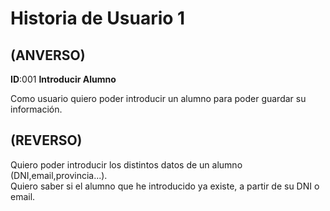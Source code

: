 # Historia de Usuario 1
## (ANVERSO)  

**ID**:001 **Introducir Alumno**  

Como usuario quiero poder introducir un alumno para poder guardar su información.

## (REVERSO)  

Quiero poder introducir los distintos datos de un alumno (DNI,email,provincia...).  
Quiero saber si el alumno que he introducido ya existe, a partir de su DNI o email.
